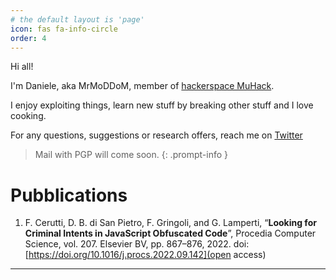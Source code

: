 ```yaml
---
# the default layout is 'page'
icon: fas fa-info-circle
order: 4
---
```


Hi all!

I'm Daniele, aka MrMoDDoM, member of [hackerspace MuHack][1].

I enjoy exploiting things, learn new stuff by breaking other stuff and I love cooking.

For any questions, suggestions or research offers, reach me on [Twitter][2] 

> Mail with PGP will come soon. 
{: .prompt-info }

# Pubblications

1. F. Cerutti, D. B. di San Pietro, F. Gringoli, and G. Lamperti, “__Looking for Criminal Intents in JavaScript Obfuscated Code__”, Procedia Computer Science, vol. 207. Elsevier BV, pp. 867–876, 2022. doi: [https://doi.org/10.1016/j.procs.2022.09.142](open access)

---
[1]: https://muhack.org/
[2]: https://twitter.com/MrMoDDoM